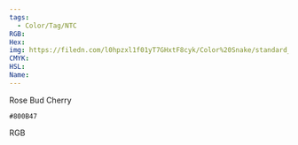 ```yaml
---
tags:
  - Color/Tag/NTC
RGB:
Hex:
img: https://filedn.com/l0hpzxl1f01yT7GHxtF8cyk/Color%20Snake/standard_csv_to_svg/%23/800B47.svg
CMYK:
HSL:
Name:
---
```

Rose Bud Cherry
```palette
#800B47
```
RGB
